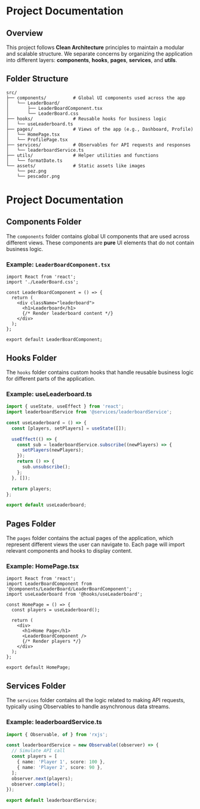 # Project Documentation

## Overview

This project follows **Clean Architecture** principles to maintain a modular and scalable structure. We separate concerns by organizing the application into different layers: **components**, **hooks**, **pages**, **services**, and **utils**. 

## Folder Structure

```plaintext
src/
├── components/          # Global UI components used across the app
│   └── LeaderBoard/
│       ├── LeaderBoardComponent.tsx
│       └── LeaderBoard.css
├── hooks/               # Reusable hooks for business logic
│   └── useLeaderboard.ts
├── pages/               # Views of the app (e.g., Dashboard, Profile)
│   └── HomePage.tsx
│   └── ProfilePage.tsx
├── services/            # Observables for API requests and responses
│   └── leaderboardService.ts
├── utils/               # Helper utilities and functions
│   └── formatDate.ts
└── assets/              # Static assets like images
    └── pez.png
    └── pescador.png

```

# Project Documentation

## Components Folder

The `components` folder contains global UI components that are used across different views. These components are **pure** UI elements that do not contain business logic.

### Example: `LeaderBoardComponent.tsx`

```tsx
import React from 'react';
import './LeaderBoard.css';

const LeaderBoardComponent = () => {
  return (
    <div className="leaderboard">
      <h1>Leaderboard</h1>
      {/* Render leaderboard content */}
    </div>
  );
};

export default LeaderBoardComponent;
```
## Hooks Folder

The `hooks` folder contains custom hooks that handle reusable business logic for different parts of the application.

### Example: useLeaderboard.ts

```ts
import { useState, useEffect } from 'react';
import leaderboardService from '@services/leaderboardService';

const useLeaderboard = () => {
  const [players, setPlayers] = useState([]);

  useEffect(() => {
    const sub = leaderboardService.subscribe((newPlayers) => {
      setPlayers(newPlayers);
    });
    return () => {
      sub.unsubscribe();
    };
  }, []);

  return players;
};

export default useLeaderboard;
```
## Pages Folder

The `pages` folder contains the actual pages of the application, which represent different views the user can navigate to. Each page will import relevant components and hooks to display content.

### Example: HomePage.tsx

```tsx
import React from 'react';
import LeaderBoardComponent from '@components/LeaderBoard/LeaderBoardComponent';
import useLeaderboard from '@hooks/useLeaderboard';

const HomePage = () => {
  const players = useLeaderboard();

  return (
    <div>
      <h1>Home Page</h1>
      <LeaderBoardComponent />
      {/* Render players */}
    </div>
  );
};

export default HomePage;

```

## Services Folder

The `services` folder contains all the logic related to making API requests, typically using Observables to handle asynchronous data streams.

### Example: leaderboardService.ts

```ts
import { Observable, of } from 'rxjs';

const leaderboardService = new Observable((observer) => {
  // Simulate API call
  const players = [
    { name: 'Player 1', score: 100 },
    { name: 'Player 2', score: 90 },
  ];
  observer.next(players);
  observer.complete();
});

export default leaderboardService;


